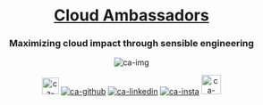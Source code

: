 <h1 align="center"><a href="https://cloudambassadors.com/">Cloud Ambassadors</a></h1>
<h3 align="center"> Maximizing cloud impact through sensible engineering</h3>

<p align="center">
  <img align="center" src="https://github.com/user-attachments/assets/4d914626-3726-4190-8b14-376f5f14d5fc" alt="ca-img" class="ca-img">
</p>

<p align="center">
<a href="mailto:engage@cloudambassadors.com"><img src="https://github.com/user-attachments/assets/e1a879d8-4d91-4ac5-a7bc-6e00f904e831" alt="ca-mail" height="30px"></a>
<a href="https://github.com/The-Cloud-Ambassadors"><img src="https://github.com/user-attachments/assets/2ee7a370-6228-4f61-9078-856f78dae7e5" alt="ca-github"></a>
<a href="https://www.linkedin.com/company/cloudambassadors/"><img src="https://github.com/user-attachments/assets/8a1ed255-0837-4681-9d9d-4095eec25d81" alt="ca-linkedin"></a>
<a href="https://www.instagram.com/cloudambassadors/"><img src="https://github.com/user-attachments/assets/7cc9c210-59a4-41d8-8da0-dbbb2942fca8" alt="ca-insta"></a>
<a href="https://boxsand.ai/"><img src="https://github.com/user-attachments/assets/2621b1f8-32a7-4aea-8859-779561708818" alt="ca-boxsand" height="35px"></a>
</p>

